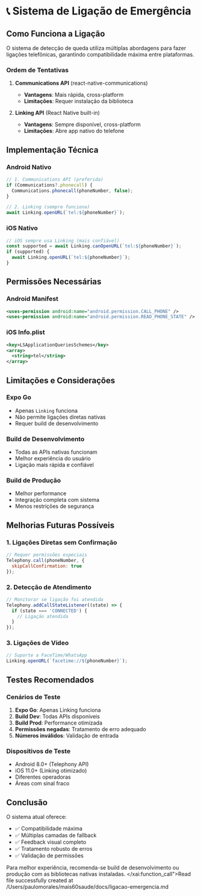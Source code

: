 # 📞 Sistema de Ligação de Emergência

## Como Funciona a Ligação

O sistema de detecção de queda utiliza múltiplas abordagens para fazer ligações telefônicas, garantindo compatibilidade máxima entre plataformas.

### Ordem de Tentativas

1. **Communications API** (react-native-communications)
   - **Vantagens**: Mais rápida, cross-platform
   - **Limitações**: Requer instalação da biblioteca

2. **Linking API** (React Native built-in)
   - **Vantagens**: Sempre disponível, cross-platform
   - **Limitações**: Abre app nativo do telefone

## Implementação Técnica

### Android Nativo
```javascript
// 1. Communications API (preferida)
if (Communications?.phonecall) {
  Communications.phonecall(phoneNumber, false);
}

// 2. Linking (sempre funciona)
await Linking.openURL(`tel:${phoneNumber}`);
```

### iOS Nativo
```javascript
// iOS sempre usa Linking (mais confiável)
const supported = await Linking.canOpenURL(`tel:${phoneNumber}`);
if (supported) {
  await Linking.openURL(`tel:${phoneNumber}`);
}
```

## Permissões Necessárias

### Android Manifest
```xml
<uses-permission android:name="android.permission.CALL_PHONE" />
<uses-permission android:name="android.permission.READ_PHONE_STATE" />
```

### iOS Info.plist
```xml
<key>LSApplicationQueriesSchemes</key>
<array>
  <string>tel</string>
</array>
```

## Limitações e Considerações

### Expo Go
- Apenas `Linking` funciona
- Não permite ligações diretas nativas
- Requer build de desenvolvimento

### Build de Desenvolvimento
- Todas as APIs nativas funcionam
- Melhor experiência do usuário
- Ligação mais rápida e confiável

### Build de Produção
- Melhor performance
- Integração completa com sistema
- Menos restrições de segurança

## Melhorias Futuras Possíveis

### 1. Ligações Diretas sem Confirmação
```javascript
// Requer permissões especiais
Telephony.call(phoneNumber, {
  skipCallConfirmation: true
});
```

### 2. Detecção de Atendimento
```javascript
// Monitorar se ligação foi atendida
Telephony.addCallStateListener((state) => {
  if (state === 'CONNECTED') {
    // Ligação atendida
  }
});
```

### 3. Ligações de Vídeo
```javascript
// Suporte a FaceTime/WhatsApp
Linking.openURL(`facetime://${phoneNumber}`);
```

## Testes Recomendados

### Cenários de Teste
1. **Expo Go**: Apenas Linking funciona
2. **Build Dev**: Todas APIs disponíveis
3. **Build Prod**: Performance otimizada
4. **Permissões negadas**: Tratamento de erro adequado
5. **Números inválidos**: Validação de entrada

### Dispositivos de Teste
- Android 8.0+ (Telephony API)
- iOS 11.0+ (Linking otimizado)
- Diferentes operadoras
- Áreas com sinal fraco

## Conclusão

O sistema atual oferece:
- ✅ Compatibilidade máxima
- ✅ Múltiplas camadas de fallback
- ✅ Feedback visual completo
- ✅ Tratamento robusto de erros
- ✅ Validação de permissões

Para melhor experiência, recomenda-se build de desenvolvimento ou produção com as bibliotecas nativas instaladas.</contents>
</xai:function_call">Read file successfully created at /Users/paulomorales/mais60saude/docs/ligacao-emergencia.md
